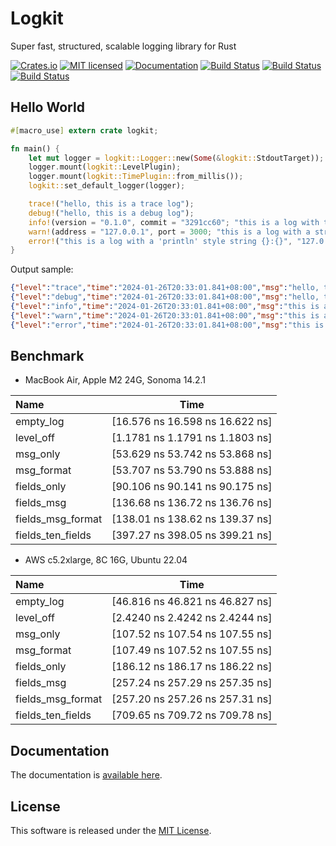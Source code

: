 Logkit
==========================

Super fast, structured, scalable logging library for Rust

[![Crates.io][crates-badge]][crates-url]
[![MIT licensed][license-badge]][license-url]
[![Documentation][document-badge]][document-url]
[![Build Status][linux-badge]][linux-url]
[![Build Status][macos-badge]][macos-url]
[![Build Status][windows-badge]][windows-url]

[crates-badge]: https://img.shields.io/crates/v/logkit.svg
[crates-url]: https://crates.io/crates/logkit
[license-badge]: https://img.shields.io/badge/license-MIT-blue.svg
[license-url]: https://github.com/chensoft/logkit?tab=MIT-1-ov-file
[document-badge]: https://docs.rs/logkit/badge.svg
[document-url]: https://docs.rs/logkit
[linux-badge]: https://github.com/chensoft/logkit/actions/workflows/linux.yml/badge.svg
[linux-url]: https://github.com/chensoft/logkit/actions/workflows/linux.yml
[macos-badge]: https://github.com/chensoft/logkit/actions/workflows/macos.yml/badge.svg
[macos-url]: https://github.com/chensoft/logkit/actions/workflows/macos.yml
[windows-badge]: https://github.com/chensoft/logkit/actions/workflows/windows.yml/badge.svg
[windows-url]: https://github.com/chensoft/logkit/actions/workflows/windows.yml

## Hello World

```rust
#[macro_use] extern crate logkit;

fn main() {
    let mut logger = logkit::Logger::new(Some(&logkit::StdoutTarget));
    logger.mount(logkit::LevelPlugin);
    logger.mount(logkit::TimePlugin::from_millis());
    logkit::set_default_logger(logger);

    trace!("hello, this is a trace log");
    debug!("hello, this is a debug log");
    info!(version = "0.1.0", commit = "3291cc60"; "this is a log with two string fields");
    warn!(address = "127.0.0.1", port = 3000; "this is a log with a string and a numeric field");
    error!("this is a log with a 'println' style string {}:{}", "127.0.0.1", 3000.0);
}
```

Output sample:

```json
{"level":"trace","time":"2024-01-26T20:33:01.841+08:00","msg":"hello, this is a trace log"}
{"level":"debug","time":"2024-01-26T20:33:01.841+08:00","msg":"hello, this is a debug log"}
{"level":"info","time":"2024-01-26T20:33:01.841+08:00","msg":"this is a log with two string fields","version":"0.1.0","commit":"3291cc60"}
{"level":"warn","time":"2024-01-26T20:33:01.841+08:00","msg":"this is a log with a string and a numeric field","address":"127.0.0.1","port":3000}
{"level":"error","time":"2024-01-26T20:33:01.841+08:00","msg":"this is a log with a 'println' style string 127.0.0.1:3000"}
```

## Benchmark

- MacBook Air, Apple M2 24G, Sonoma 14.2.1

| Name              |              Time               |
|:------------------|:-------------------------------:|
| empty_log         | [16.576 ns 16.598 ns 16.622 ns] |
| level_off         | [1.1781 ns 1.1791 ns 1.1803 ns] |
| msg_only          | [53.629 ns 53.742 ns 53.868 ns] |
| msg_format        | [53.707 ns 53.790 ns 53.888 ns] |
| fields_only       | [90.106 ns 90.141 ns 90.175 ns] |
| fields_msg        | [136.68 ns 136.72 ns 136.76 ns] |
| fields_msg_format | [138.01 ns 138.62 ns 139.37 ns] |
| fields_ten_fields | [397.27 ns 398.05 ns 399.21 ns] |

- AWS c5.2xlarge, 8C 16G, Ubuntu 22.04

| Name              |              Time               |
|:------------------|:-------------------------------:|
| empty_log         | [46.816 ns 46.821 ns 46.827 ns] |
| level_off         | [2.4240 ns 2.4242 ns 2.4244 ns] |
| msg_only          | [107.52 ns 107.54 ns 107.55 ns] |
| msg_format        | [107.49 ns 107.52 ns 107.55 ns] |
| fields_only       | [186.12 ns 186.17 ns 186.22 ns] |
| fields_msg        | [257.24 ns 257.29 ns 257.35 ns] |
| fields_msg_format | [257.20 ns 257.26 ns 257.31 ns] |
| fields_ten_fields | [709.65 ns 709.72 ns 709.78 ns] |

## Documentation

The documentation is [available here](https://docs.rs/logkit).

## License

This software is released under the [MIT License](https://github.com/chensoft/logkit?tab=MIT-1-ov-file).